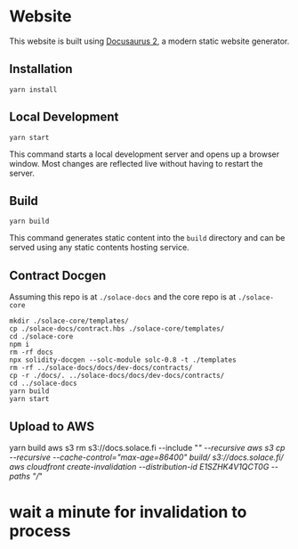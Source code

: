 # Website

This website is built using [Docusaurus 2](https://docusaurus.io/), a modern static website generator.

## Installation

```console
yarn install
```

## Local Development

```console
yarn start
```

This command starts a local development server and opens up a browser window. Most changes are reflected live without having to restart the server.

## Build

```console
yarn build
```

This command generates static content into the `build` directory and can be served using any static contents hosting service.

## Contract Docgen

Assuming this repo is at `./solace-docs` and the core repo is at `./solace-core`

```console
mkdir ./solace-core/templates/
cp ./solace-docs/contract.hbs ./solace-core/templates/
cd ./solace-core
npm i
rm -rf docs
npx solidity-docgen --solc-module solc-0.8 -t ./templates
rm -rf ../solace-docs/docs/dev-docs/contracts/
cp -r ./docs/. ../solace-docs/docs/dev-docs/contracts/
cd ../solace-docs
yarn build
yarn start
```

## Upload to AWS

yarn build
aws s3 rm s3://docs.solace.fi --include "*" --recursive
aws s3 cp --recursive --cache-control="max-age=86400" build/ s3://docs.solace.fi/
aws cloudfront create-invalidation --distribution-id E1SZHK4V1QCT0G --paths "/*"
# wait a minute for invalidation to process